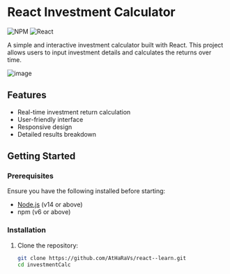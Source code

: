 # React Investment Calculator

![NPM](https://img.shields.io/badge/npm-v6.14.8-red.svg)
![React](https://img.shields.io/badge/react-v17.0.2-blue.svg)

A simple and interactive investment calculator built with React. This project allows users to input investment details and calculates the returns over time.

![image](https://github.com/AtHaRaVs/react--learn/assets/99896281/32713c24-7597-4416-bc77-f09cadd4c9dd)

## Features

- Real-time investment return calculation
- User-friendly interface
- Responsive design
- Detailed results breakdown

## Getting Started

### Prerequisites

Ensure you have the following installed before starting:

- [Node.js](https://nodejs.org/) (v14 or above)
- npm (v6 or above)

### Installation

1. Clone the repository:
   ```bash
   git clone https://github.com/AtHaRaVs/react--learn.git
   cd investmentCalc
